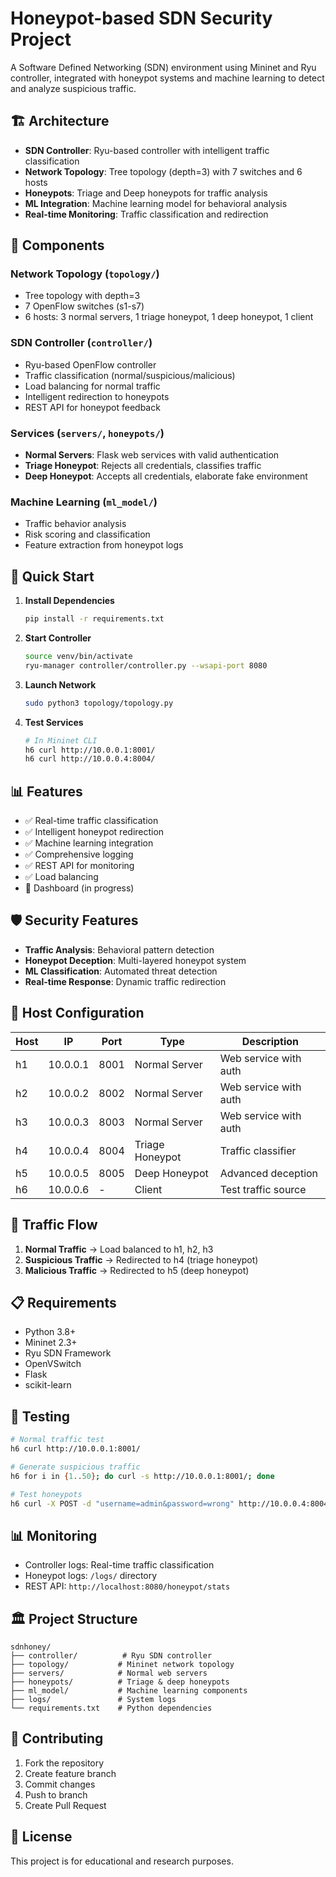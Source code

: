 # Honeypot-based SDN Security Project

A Software Defined Networking (SDN) environment using Mininet and Ryu controller, integrated with honeypot systems and machine learning to detect and analyze suspicious traffic.

## 🏗️ Architecture

- **SDN Controller**: Ryu-based controller with intelligent traffic classification
- **Network Topology**: Tree topology (depth=3) with 7 switches and 6 hosts
- **Honeypots**: Triage and Deep honeypots for traffic analysis
- **ML Integration**: Machine learning model for behavioral analysis
- **Real-time Monitoring**: Traffic classification and redirection

## 🔧 Components

### Network Topology (`topology/`)
- Tree topology with depth=3
- 7 OpenFlow switches (s1-s7)
- 6 hosts: 3 normal servers, 1 triage honeypot, 1 deep honeypot, 1 client

### SDN Controller (`controller/`)
- Ryu-based OpenFlow controller
- Traffic classification (normal/suspicious/malicious)
- Load balancing for normal traffic
- Intelligent redirection to honeypots
- REST API for honeypot feedback

### Services (`servers/`, `honeypots/`)
- **Normal Servers**: Flask web services with valid authentication
- **Triage Honeypot**: Rejects all credentials, classifies traffic
- **Deep Honeypot**: Accepts all credentials, elaborate fake environment

### Machine Learning (`ml_model/`)
- Traffic behavior analysis
- Risk scoring and classification
- Feature extraction from honeypot logs

## 🚀 Quick Start

1. **Install Dependencies**
   ```bash
   pip install -r requirements.txt
   ```

2. **Start Controller**
   ```bash
   source venv/bin/activate
   ryu-manager controller/controller.py --wsapi-port 8080
   ```

3. **Launch Network**
   ```bash
   sudo python3 topology/topology.py
   ```

4. **Test Services**
   ```bash
   # In Mininet CLI
   h6 curl http://10.0.0.1:8001/
   h6 curl http://10.0.0.4:8004/
   ```

## 📊 Features

- ✅ Real-time traffic classification
- ✅ Intelligent honeypot redirection  
- ✅ Machine learning integration
- ✅ Comprehensive logging
- ✅ REST API for monitoring
- ✅ Load balancing
- 🔄 Dashboard (in progress)

## 🛡️ Security Features

- **Traffic Analysis**: Behavioral pattern detection
- **Honeypot Deception**: Multi-layered honeypot system
- **ML Classification**: Automated threat detection
- **Real-time Response**: Dynamic traffic redirection

## 📝 Host Configuration

| Host | IP | Port | Type | Description |
|------|----|----- |------|-------------|
| h1 | 10.0.0.1 | 8001 | Normal Server | Web service with auth |
| h2 | 10.0.0.2 | 8002 | Normal Server | Web service with auth |
| h3 | 10.0.0.3 | 8003 | Normal Server | Web service with auth |
| h4 | 10.0.0.4 | 8004 | Triage Honeypot | Traffic classifier |
| h5 | 10.0.0.5 | 8005 | Deep Honeypot | Advanced deception |
| h6 | 10.0.0.6 | - | Client | Test traffic source |

## 🔄 Traffic Flow

1. **Normal Traffic** → Load balanced to h1, h2, h3
2. **Suspicious Traffic** → Redirected to h4 (triage honeypot)
3. **Malicious Traffic** → Redirected to h5 (deep honeypot)

## 📋 Requirements

- Python 3.8+
- Mininet 2.3+
- Ryu SDN Framework
- OpenVSwitch
- Flask
- scikit-learn

## 🧪 Testing

```bash
# Normal traffic test
h6 curl http://10.0.0.1:8001/

# Generate suspicious traffic
h6 for i in {1..50}; do curl -s http://10.0.0.1:8001/; done

# Test honeypots
h6 curl -X POST -d "username=admin&password=wrong" http://10.0.0.4:8004/login
```

## 📊 Monitoring

- Controller logs: Real-time traffic classification
- Honeypot logs: `/logs/` directory
- REST API: `http://localhost:8080/honeypot/stats`

## 🏛️ Project Structure

```
sdnhoney/
├── controller/          # Ryu SDN controller
├── topology/           # Mininet network topology
├── servers/            # Normal web servers
├── honeypots/          # Triage & deep honeypots
├── ml_model/           # Machine learning components
├── logs/               # System logs
└── requirements.txt    # Python dependencies
```

## 🤝 Contributing

1. Fork the repository
2. Create feature branch
3. Commit changes
4. Push to branch
5. Create Pull Request

## 📄 License

This project is for educational and research purposes. 